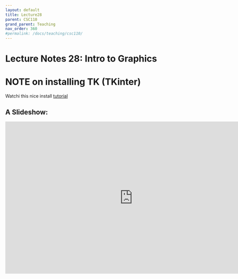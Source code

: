 ```yaml
---
layout: default
title: Lecture28
parent: CSC110
grand_parent: Teaching
nav_order: 360
#permalink: /docs/teaching/csc110/
---  
```

  

Lecture Notes 28: Intro to Graphics
===========================================

# NOTE on installing TK (TKinter)

Watchi this nice install [tutorial](https://www.youtube.com/watch?v=o_g9NJ9YOwM)

A Slideshow:
---------------

<iframe src="https://docs.google.com/presentation/d/e/2PACX-1vQ3YNa3ABfqc8kZpU88BrVPpArsc6ktJ2MsE6QabUkyVxuEL7oUbO8g7VlODmZmojkpiwnj63pEKIDh/embed?start=false&loop=false&delayms=60000" frameborder="0" width="800" height="479" allowfullscreen="true" mozallowfullscreen="true" webkitallowfullscreen="true"></iframe>
